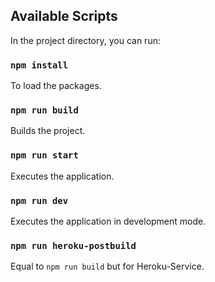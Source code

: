 ## Available Scripts

In the project directory, you can run:

### `npm install`
To load the packages.  

### `npm run build`
Builds the project. 

### `npm run start`
Executes the application.

### `npm run dev`
Executes the application in development mode.

### `npm run heroku-postbuild`
Equal to `npm run build` but for Heroku-Service.
